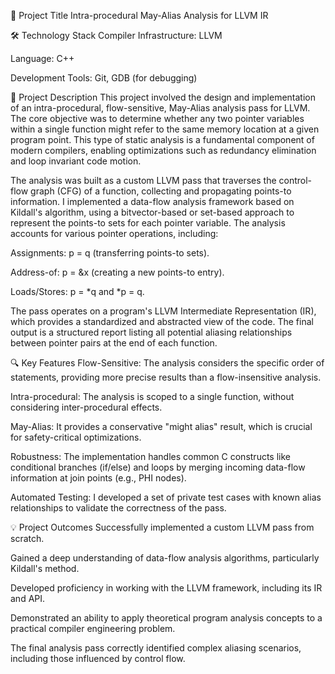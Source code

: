 🎯 Project Title
Intra-procedural May-Alias Analysis for LLVM IR

🛠️ Technology Stack
Compiler Infrastructure: LLVM

Language: C++

Development Tools: Git, GDB (for debugging)

📝 Project Description
This project involved the design and implementation of an intra-procedural, flow-sensitive, May-Alias analysis pass for LLVM. The core objective was to determine whether any two pointer variables within a single function might refer to the same memory location at a given program point. This type of static analysis is a fundamental component of modern compilers, enabling optimizations such as redundancy elimination and loop invariant code motion.

The analysis was built as a custom LLVM pass that traverses the control-flow graph (CFG) of a function, collecting and propagating points-to information. I implemented a data-flow analysis framework based on Kildall's algorithm, using a bitvector-based or set-based approach to represent the points-to sets for each pointer variable. The analysis accounts for various pointer operations, including:

Assignments: p = q (transferring points-to sets).

Address-of: p = &x (creating a new points-to entry).

Loads/Stores: p = *q and *p = q.

The pass operates on a program's LLVM Intermediate Representation (IR), which provides a standardized and abstracted view of the code. The final output is a structured report listing all potential aliasing relationships between pointer pairs at the end of each function.

🔍 Key Features
Flow-Sensitive: The analysis considers the specific order of statements, providing more precise results than a flow-insensitive analysis.

Intra-procedural: The analysis is scoped to a single function, without considering inter-procedural effects.

May-Alias: It provides a conservative "might alias" result, which is crucial for safety-critical optimizations.

Robustness: The implementation handles common C constructs like conditional branches (if/else) and loops by merging incoming data-flow information at join points (e.g., PHI nodes).

Automated Testing: I developed a set of private test cases with known alias relationships to validate the correctness of the pass.

💡 Project Outcomes
Successfully implemented a custom LLVM pass from scratch.

Gained a deep understanding of data-flow analysis algorithms, particularly Kildall's method.

Developed proficiency in working with the LLVM framework, including its IR and API.

Demonstrated an ability to apply theoretical program analysis concepts to a practical compiler engineering problem.

The final analysis pass correctly identified complex aliasing scenarios, including those influenced by control flow.









